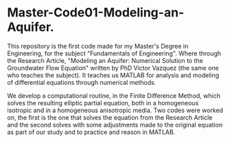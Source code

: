 # Master-Code01-Modeling-an-Aquifer.
This repository is the first code made for my Master's Degree in Engineering, for the subject "Fundamentals of Engineering".
Where through the Research Article, "Modeling an Aquifer: Numerical Solution to the Groundwater Flow Equation" written by PhD Victor Vazquez (the same one who teaches the subject).
It teaches us MATLAB for analysis and modeling of differential equations through numerical methods.

We develop a computational routine, in the Finite Difference Method, which solves the resulting elliptic partial equation, both in a homogeneous isotropic and in a homogeneous anisotropic media.
Two codes were worked on, the first is the one that solves the equation from the Research Article and the second solves with some adjustments made to the original equation as part of our study 
and to practice and reason in MATLAB.
